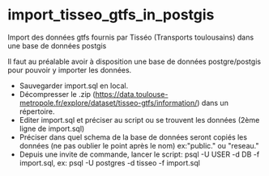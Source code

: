 # import_tisseo_gtfs_in_postgis
Import des données  gtfs fournis par Tisséo (Transports toulousains) dans une base de données postgis

Il faut au préalable avoir à disposition une base de données postgre/postgis pour pouvoir y importer les données.

- Sauvegarder import.sql en local.
- Décompresser le .zip (https://data.toulouse-metropole.fr/explore/dataset/tisseo-gtfs/information/) dans un répertoire.
- Editer import.sql et préciser au script ou se trouvent les données (2ème ligne de import.sql)
- Préciser dans quel schema de la base de données seront copiés les données (ne pas oublier le point après le nom) ex:"public." ou "reseau."
- Depuis une invite de commande, lancer le script: psql -U USER -d DB -f import.sql, ex: psql -U postgres -d tisseo -f import.sql

